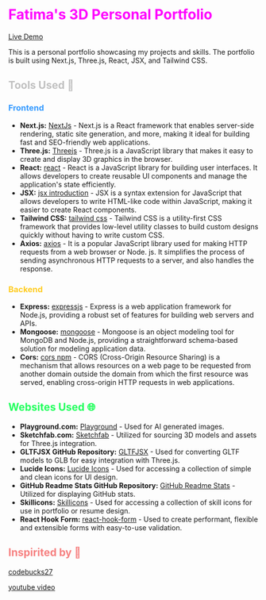 <h1 style="color:#ff00ff">Fatima's 3D Personal Portfolio</h1>

[Live Demo](https://my-3d-portfolio-xi.vercel.app/)

This is a personal portfolio showcasing my projects and skills. The portfolio is built using Next.js, Three.js, React, JSX, and Tailwind CSS.

<h2 style="color:#c0c0c0">Tools Used 🧰</h2>

<h3 style="color:#3399ff">Frontend</h3>

- **Next.js:** [NextJs](https://nextjs.org/) - Next.js is a React framework that enables server-side rendering, static site generation, and more, making it ideal for building fast and SEO-friendly web applications.
- **Three.js:** [Threejs](https://threejs.org/) - Three.js is a JavaScript library that makes it easy to create and display 3D graphics in the browser.
- **React:** [react](https://react.dev/learn) - React is a JavaScript library for building user interfaces. It allows developers to create reusable UI components and manage the application's state efficiently.
- **JSX:** [jsx introduction](https://legacy.reactjs.org/docs/introducing-jsx.html) - JSX is a syntax extension for JavaScript that allows developers to write HTML-like code within JavaScript, making it easier to create React components.
- **Tailwind CSS:** [tailwind css](https://tailwindcss.com/) - Tailwind CSS is a utility-first CSS framework that provides low-level utility classes to build custom designs quickly without having to write custom CSS.
- **Axios:** [axios](https://axios-http.com/docs/intro) - It is a popular JavaScript library used for making HTTP requests from a web browser or Node. js. It simplifies the process of sending asynchronous HTTP requests to a server, and also handles the response.

<h3 style="color:#ffcc22">Backend</h3>

- **Express:** [expressjs](https://expressjs.com/) - Express is a web application framework for Node.js, providing a robust set of features for building web servers and APIs.
- **Mongoose:** [mongoose](https://mongoosejs.com/) - Mongoose is an object modeling tool for MongoDB and Node.js, providing a straightforward schema-based solution for modeling application data.
- **Cors:** [cors npm](https://www.npmjs.com/package/cors) - CORS (Cross-Origin Resource Sharing) is a mechanism that allows resources on a web page to be requested from another domain outside the domain from which the first resource was served, enabling cross-origin HTTP requests in web applications.



<h2 style="color:#22ff5d">Websites Used 🌐</h2>

- **Playground.com:** [Playground](https://www.playground.com) - Used for AI generated images.
- **Sketchfab.com:** [Sketchfab](https://www.sketchfab.com) - Utilized for sourcing 3D models and assets for Three.js integration.
- **GLTFJSX GitHub Repository:** [GLTFJSX](https://github.com/pmndrs/gltfjsx) - Used for converting GLTF models to GLB for easy integration with Three.js.
- **Lucide Icons:** [Lucide Icons](https://lucide.dev/icons/) - Used for accessing a collection of simple and clean icons for UI design.
- **GitHub Readme Stats GitHub Repository:** [GitHub Readme Stats](https://github.com/anuraghazra/github-readme-stats) - Utilized for displaying GitHub stats.
- **Skillicons:** [Skillicons](https://skillicons.dev) - Used for accessing a collection of skill icons for use in portfolio or resume design.
- **React Hook Form:** [react-hook-form](https://react-hook-form.com/) - Used to create performant, flexible and extensible forms with easy-to-use validation.





<h2 style="color:#f68080">Inspirited by 💫</h2>

[codebucks27](https://github.com/codebucks27)

[youtube video](https://www.youtube.com/watch?v=T5t46vuW8fo&list=WL&index=1&ab_channel=CodeBucks)
